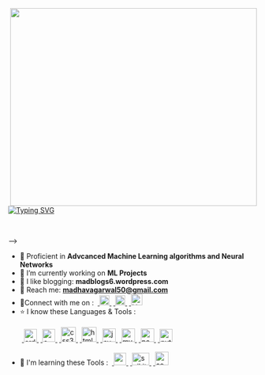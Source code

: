 <img align='right' src="https://github.com/Madmins07/Madmins07/assets/152009368/44fb6a0a-afbf-46b1-ae96-4e5cc8ba1cef.gif" width="500" height="400">
<p align="center">
  
  <a href="https://git.io/typing-svg"><img src="https://readme-typing-svg.herokuapp.com?font=Montserrat&weight=500&size=35&duration=4000&pause=500&color=8B4BF7&background=FFFFFF00&random=false&width=435&lines=Hi+%F0%9F%91%8B%2C+I+am+Madhav+;Currently+a+First+Year+Undergrad;At+IIT+KGP%F0%9F%8C%99" alt="Typing SVG" /></a>


</br>

-->

- 🌱 Proficient in <b>Advcanced Machine Learning algorithms and Neural Networks</b>
- 🔭 I’m currently working on <b>ML Projects</b>
- 💫 I like blogging: <b>madblogs6.wordpress.com</b>
- 👀 Reach me: <b>madhavagarwal50@gmail.com</b>
- 🔌Connect with me on :
&nbsp;<a href = "https://www.linkedin.com/in/madhav-agarwal07/" target="_blank" rel="noreferrer"> <img src="https://github-production-user-asset-6210df.s3.amazonaws.com/85983760/250218339-89ac98b7-fa19-44d0-a9a4-12e6bf395db1.png" alt="Linkedin" width="20" height="20"/> </a>
&nbsp;<a href = "https://www.instagram.com/madhav_agarwal04/" target="_blank" rel="noreferrer"> <img src="https://github-production-user-asset-6210df.s3.amazonaws.com/85983760/250218749-5846c805-489a-40b9-80ed-5937deebf256.png" alt="Instagram" width="20" height="20"/> </a>
&nbsp;<a href = "https://www.facebook.com/profile.php?id=100004705756515&mibextid=ZbWKwL" target="_blank" rel="noreferrer"> <img src="https://github-production-user-asset-6210df.s3.amazonaws.com/85983760/250218757-1ed70945-1eb7-4c33-978a-5bff4ba597ec.png" alt="Linkedin" width="23" height="23"/> </a>
- ⭐ I know these Languages & Tools :<br><br>
&nbsp;<a href="https://www.arduino.cc/" target="_blank" rel="noreferrer"> <img src="https://cdn.worldvectorlogo.com/logos/arduino-1.svg" alt="arduino" width="26" height="26"/> </a>
&nbsp;<a href="https://www.cprogramming.com/" target="_blank" rel="noreferrer"> <img src="https://github-production-user-asset-6210df.s3.amazonaws.com/85983760/250221257-7359d945-e5fe-4cda-9a83-1b8433ff5f9c.png" alt="c" width="26" height="26"/> </a>
&nbsp;<a href="https://www.w3schools.com/css/" target="_blank" rel="noreferrer"> <img src="https://github-production-user-asset-6210df.s3.amazonaws.com/85983760/250220969-b2935bd6-fb28-44bf-b520-88e60e38c2e6.png" alt="css3" width="30" height="30"/> </a>
&nbsp;<a href="https://www.w3.org/html/" target="_blank" rel="noreferrer"> <img src="https://github-production-user-asset-6210df.s3.amazonaws.com/85983760/250220974-f4eb7c23-89dc-490f-ab36-48366549b07e.png" alt="html5" width="30" height="30"/> </a>
&nbsp;<a href="https://www.java.com" target="_blank" rel="noreferrer"> <img src="https://github-production-user-asset-6210df.s3.amazonaws.com/85983760/250220959-474b3ee8-d4c6-46cf-8a3a-44ba20f7c65e.jpg" alt="java" width="27" height="27"/> </a>
&nbsp;<a href="https://www.mysql.com/" target="_blank" rel="noreferrer"> <img src="https://github-production-user-asset-6210df.s3.amazonaws.com/85983760/250220963-ca68cab8-b5db-4a5c-9e9d-6b80d5b13763.png" alt="mysql" width="27" height="27"/> </a>
&nbsp;<a href="https://pandas.pydata.org/" target="_blank" rel="noreferrer"> <img src="https://github-production-user-asset-6210df.s3.amazonaws.com/85983760/250221545-1304b531-1627-46a7-a0cb-adf99b3657ed.png" alt="pandas" width="27" height="27"/> </a>
&nbsp;<a href="https://www.python.org" target="_blank" rel="noreferrer"> <img src="https://github-production-user-asset-6210df.s3.amazonaws.com/85983760/250220965-9661fa10-aba7-49c6-b074-d9ab2857678f.png" alt="python" width="26" height="26"/> </a><br><br>
- 📖 I'm learning these Tools :
&nbsp;<a href="https://opencv.org/" target="_blank" rel="noreferrer"> <img src="https://www.vectorlogo.zone/logos/opencv/opencv-icon.svg" alt="opencv" width="25" height="25"/> </a>
&nbsp;<a href="https://scikit-learn.org/" target="_blank" rel="noreferrer"> <img src="https://upload.wikimedia.org/wikipedia/commons/0/05/Scikit_learn_logo_small.svg" alt="scikit_learn" width="35" height="25"/> </a>
&nbsp;<a href="https://seaborn.pydata.org/" target="_blank" rel="noreferrer"> <img src="https://seaborn.pydata.org/_images/logo-mark-lightbg.svg" alt="seaborn" width="27" height="27"/> </a>
